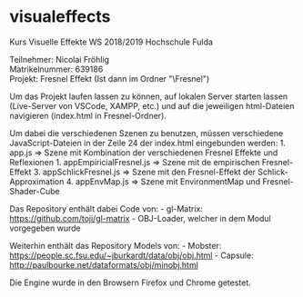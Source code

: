 # visualeffects
Kurs Visuelle Effekte WS 2018/2019 Hochschule Fulda 

Teilnehmer: Nicolai Fröhlig <br>
Matrikelnummer: 639186 <br>
Projekt: Fresnel Effekt (Ist dann im Ordner "\Fresnel") <br>

Um das Projekt laufen lassen zu können, auf lokalen Server starten lassen (Live-Server von VSCode, XAMPP, etc.) und auf die jeweiligen html-Dateien navigieren (index.html in Fresnel-Ordner).

Um dabei die verschiedenen Szenen zu benutzen, müssen verschiedene JavaScript-Dateien in der Zeile 24 der index.html eingebunden werden:
    1. app.js => Szene mit Kombination der verschiedenen Fresnel Effekte und Reflexionen
    1. appEmpiricialFresnel.js => Szene mit de empirischen Fresnel-Effekt
    3. appSchlickFresnel.js => Szene mit den Fresnel-Effekt der Schlick-Approximation
    4. appEnvMap.js => Szene mit EnvironmentMap und Fresnel-Shader-Cube

Das Repository enthält dabei Code von:
    - gl-Matrix: https://github.com/toji/gl-matrix 
    - OBJ-Loader, welcher in dem Modul vorgegeben wurde

Weiterhin enthält das Repository Models von:
    - Mobster: https://people.sc.fsu.edu/~jburkardt/data/obj/obj.html 
    - Capsule: http://paulbourke.net/dataformats/obj/minobj.html 

Die Engine wurde in den Browsern Firefox und Chrome getestet.

